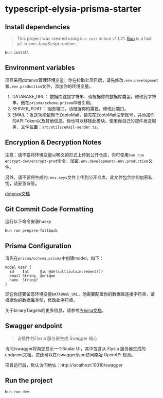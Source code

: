 # typescript-elysia-prisma-starter

## Install dependencies

> This project was created using `bun init` in bun v1.1.21. [Bun](https://bun.sh) is a fast all-in-one JavaScript runtime.

```bash
bun install
```

## Environment variables

项目采用dotenvx管理环境变量，你在拉取此项目后，请先修改`.env.development`和`.env.production`文件，添加你的环境变量。

1. DATABASE_URL： 数据库连接字符串，请根据你的数据库类型，修改此字符串，他在`prisma/schema.prisma`中被引用。
2. SERVER_PORT： 服务端口，请根据你的需要，修改此端口。
3. EMAIL：发送功能依赖于ZeptoMail，请先在ZeptoMail注册账号，并添加你的API Token以及其他信息。你也可以移除此模块，使用你自己的邮件发送服务，文件位置：`src/utils/email-sender.ts`。

## Encryption & Decryption Notes

注意：请不要将环境变量以明文的形式上传到公开仓库，你可使用`bun run encrypt-dev/encrypt-prod`命令，加密`.env.development/.env.production`文件。

另外，请不要将生成的`.env.keys`文件上传到公开仓库，此文件包含你的加密私钥，请妥善保管。

[dotenvx文档](https://dotenvx.com/)

## Git Commit Code Formatting

运行以下命令安装husky

```bash
bun run prepare-fallback
```

## Prisma Configuration

请先在`prisma/schema.prisma`中创建model，如下：

```prisma
model User {
  id    Int     @id @default(autoincrement())
  email String  @unique
  name  String?
}
```

现在你还要留意环境变量`DATABASE_URL`，他需要配置你的数据库连接字符串，请根据你的数据库类型，修改此字符串。

关于binaryTargets的更多信息，请参考[Prisma文档](https://www.prisma.io/docs/orm/overview/prisma-schema-file-structure/prisma-schema-file-structure#binarytargets)。

## Swagger endpoint

> 该插件为Elysia 服务器生成 Swagger 端点

访问/swagger将向您显示一个Scalar UI，其中包含从 Elysia 服务器生成的endpoint文档。您还可以在/swagger/json访问原始 OpenAPI 规范。

项目运行后，默认访问地址：http://localhost:10010/swagger

## Run the project

```bash
bun run dev
```
